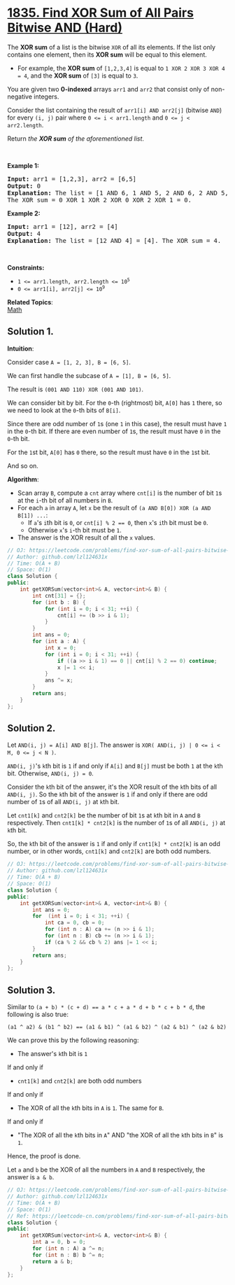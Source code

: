 # [1835. Find XOR Sum of All Pairs Bitwise AND (Hard)](https://leetcode.com/problems/find-xor-sum-of-all-pairs-bitwise-and/)

<p>The <strong>XOR sum</strong> of a list is the bitwise <code>XOR</code> of all its elements. If the list only contains one element, then its <strong>XOR sum</strong> will be equal to this element.</p>

<ul>
	<li>For example, the <strong>XOR sum</strong> of <code>[1,2,3,4]</code> is equal to <code>1 XOR 2 XOR 3 XOR 4 = 4</code>, and the <strong>XOR sum</strong> of <code>[3]</code> is equal to <code>3</code>.</li>
</ul>

<p>You are given two <strong>0-indexed</strong> arrays <code>arr1</code> and <code>arr2</code> that consist only of non-negative integers.</p>

<p>Consider the list containing the result of <code>arr1[i] AND arr2[j]</code> (bitwise <code>AND</code>) for every <code>(i, j)</code> pair where <code>0 &lt;= i &lt; arr1.length</code> and <code>0 &lt;= j &lt; arr2.length</code>.</p>

<p>Return <em>the <strong>XOR sum</strong> of the aforementioned list</em>.</p>

<p>&nbsp;</p>
<p><strong>Example 1:</strong></p>

<pre><strong>Input:</strong> arr1 = [1,2,3], arr2 = [6,5]
<strong>Output:</strong> 0
<strong>Explanation:</strong> The list = [1 AND 6, 1 AND 5, 2 AND 6, 2 AND 5, 3 AND 6, 3 AND 5] = [0,1,2,0,2,1].
The XOR sum = 0 XOR 1 XOR 2 XOR 0 XOR 2 XOR 1 = 0.
</pre>

<p><strong>Example 2:</strong></p>

<pre><strong>Input:</strong> arr1 = [12], arr2 = [4]
<strong>Output:</strong> 4
<strong>Explanation:</strong> The list = [12 AND 4] = [4]. The XOR sum = 4.
</pre>

<p>&nbsp;</p>
<p><strong>Constraints:</strong></p>

<ul>
	<li><code>1 &lt;= arr1.length, arr2.length &lt;= 10<sup>5</sup></code></li>
	<li><code>0 &lt;= arr1[i], arr2[j] &lt;= 10<sup>9</sup></code></li>
</ul>


**Related Topics**:  
[Math](https://leetcode.com/tag/math/)

## Solution 1.

**Intuition**:

Consider case `A = [1, 2, 3], B = [6, 5]`.

We can first handle the subcase of `A = [1], B = [6, 5]`.

The result is `(001 AND 110) XOR (001 AND 101)`.

We can consider bit by bit. For the `0`-th (rightmost) bit, `A[0]` has `1` there, so we need to look at the `0`-th bits of `B[i]`.

Since there are odd number of `1`s (one `1` in this case), the result must have `1` in the `0`-th bit. If there are even number of `1`s, the result must have `0` in the `0`-th bit.

For the `1`st bit, `A[0]` has `0` there, so the result must have `0` in the `1`st bit.

And so on.

**Algorithm**: 

* Scan array `B`, compute a `cnt` array where `cnt[i]` is the number of bit `1`s at the `i`-th bit of all numbers in `B`.
* For each `a` in  array `A`, let `x` be the result of `(a AND B[0]) XOR (a AND B[1]) ...`:
  * If `a`'s `i`th bit is `0`, or `cnt[i] % 2 == 0`, then `x`'s `i`th bit must be `0`.
  * Otherwise `x`'s `i`-th bit must be `1`.
* The answer is the XOR result of all the `x` values.

```cpp
// OJ: https://leetcode.com/problems/find-xor-sum-of-all-pairs-bitwise-and/
// Author: github.com/lzl124631x
// Time: O(A + B)
// Space: O(1)
class Solution {
public:
    int getXORSum(vector<int>& A, vector<int>& B) {
        int cnt[31] = {};
        for (int b : B) {
            for (int i = 0; i < 31; ++i) {
                cnt[i] += (b >> i & 1);
            }
        }
        int ans = 0;
        for (int a : A) {
            int x = 0;
            for (int i = 0; i < 31; ++i) {
                if ((a >> i & 1) == 0 || cnt[i] % 2 == 0) continue;
                x |= 1 << i;
            }
            ans ^= x;
        }
        return ans;
    }
};
```

## Solution 2.

Let `AND(i, j) = A[i] AND B[j]`. The answer is `XOR( AND(i, j) | 0 <= i < M, 0 <= j < N )`.

`AND(i, j)`'s `k`th bit is `1` if and only if `A[i]` and `B[j]` must be both `1` at the `k`th bit. Otherwise, `AND(i, j) = 0`.

Consider the `k`th bit of the answer, it's the XOR result of the `k`th bits of all `AND(i, j)`. So the `k`th bit of the answer is `1` if and only if there are odd number of `1`s of all `AND(i, j)` at `k`th bit.

Let `cnt1[k]` and `cnt2[k]` be the number of bit `1`s at `k`th bit in `A` and `B` respectively. Then `cnt1[k] * cnt2[k]` is the number of `1`s of all `AND(i, j)` at `k`th bit.

So, the `k`th bit of the answer is `1` if and only if `cnt1[k] * cnt2[k]` is an odd number, or in other words, `cnt1[k]` and `cnt2[k]` are both odd numbers.

```cpp
// OJ: https://leetcode.com/problems/find-xor-sum-of-all-pairs-bitwise-and/
// Author: github.com/lzl124631x
// Time: O(A + B)
// Space: O(1)
class Solution {
public:
    int getXORSum(vector<int>& A, vector<int>& B) {
        int ans = 0;
        for  (int i = 0; i < 31; ++i) {
            int ca = 0, cb = 0;
            for (int n : A) ca += (n >> i & 1);
            for (int n : B) cb += (n >> i & 1);
            if (ca % 2 && cb % 2) ans |= 1 << i;
        }
        return ans;
    }
};
```

## Solution 3.

Similar to `(a + b) * (c + d) == a * c + a * d + b * c + b * d`, the following is also true:

`(a1 ^ a2) & (b1 ^ b2) == (a1 & b1) ^ (a1 & b2) ^ (a2 & b1) ^ (a2 & b2)`

We can prove this by the following reasoning:

* The answer's `k`th bit is `1`

If and only if

* `cnt1[k]` and `cnt2[k]` are both odd numbers

If and only if

* The XOR of all the `k`th bits in `A` is `1`. The same for `B`.

If and only if

* "The XOR of all the `k`th bits in `A`" AND "the XOR of all the `k`th bits in `B`" is `1`.

Hence, the proof is done.

Let `a` and `b` be the XOR of all the numbers in `A` and `B` respectively, the answer is `a & b`.



```cpp
// OJ: https://leetcode.com/problems/find-xor-sum-of-all-pairs-bitwise-and/
// Author: github.com/lzl124631x
// Time: O(A + B)
// Space: O(1)
// Ref: https://leetcode-cn.com/problems/find-xor-sum-of-all-pairs-bitwise-and/solution/find-xor-sum-of-all-pairs-bitwise-and-by-sok6/
class Solution {
public:
    int getXORSum(vector<int>& A, vector<int>& B) {
        int a = 0, b = 0;
        for (int n : A) a ^= n;
        for (int n : B) b ^= n;
        return a & b;
    }
};
```